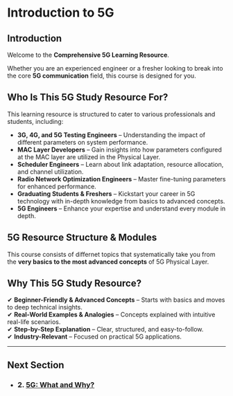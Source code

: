 # Introduction to 5G

## Introduction

Welcome to the **Comprehensive 5G Learning Resource**. 

Whether you are an experienced engineer or a fresher looking to break into the core **5G communication** field, this course is designed for you. 

## Who Is This 5G Study Resource For?

This learning resource is structured to cater to various professionals and students, including:

- **3G, 4G, and 5G Testing Engineers** – Understanding the impact of different parameters on system performance.
- **MAC Layer Developers** – Gain insights into how parameters configured at the MAC layer are utilized in the Physical Layer.
- **Scheduler Engineers** – Learn about link adaptation, resource allocation, and channel utilization.
- **Radio Network Optimization Engineers** – Master fine-tuning parameters for enhanced performance.
- **Graduating Students & Freshers** – Kickstart your career in 5G technology with in-depth knowledge from basics to advanced concepts.
- **5G Engineers** – Enhance your expertise and understand every module in depth.

## 5G Resource Structure & Modules

This course consists of differnet topics that systematically take you from the **very basics to the most advanced concepts** of 5G Physical Layer.


## Why This 5G Study Resource?

✔ **Beginner-Friendly & Advanced Concepts** – Starts with basics and moves to deep technical insights.  
✔ **Real-World Examples & Analogies** – Concepts explained with intuitive real-life scenarios.  
✔ **Step-by-Step Explanation** – Clear, structured, and easy-to-follow.  
✔ **Industry-Relevant** – Focused on practical 5G applications.  

---
## Next Section
- ### 2. [5G: What and Why?](5G_What_and_Why.md)
